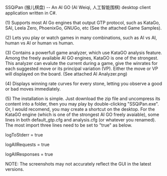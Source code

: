 SSQiPan (猴儿棋盘) -- An AI GO (AI Weiqi, 人工智能围棋) desktop client application written in C#.

(1) Supports most AI Go engines that output GTP protocol, such as KataGo, SAI, Leela Zero, PhoenixGo, GNUGo, etc (See the attached Game Samples).

(2) Lets you play or watch games in many combinations, such as AI vs AI, human vs AI or human vs human.

(3) Contains a powerfull game analyzer, which use KataGO analysis feature. Among the freely available AI GO engines, KataGO is one of the strongest. This analyzer can evalute the current during a game, give the winrates for each suggested move or its principal variation (VP). Either the move or VP will displayed on the board. (See attached AI Analyzer.png)

(4) Displays winning rate curves for every stone, letting you observe a good or bad moves immediately.

(5) The installation is simple. Just download the zip file and uncompress its content into a folder, then you may play by double-clicking "SSQiPan.exe". Or, I would recomend, you may create a shortcut on the desktop. For the KataGO engine (which is one of the strongest AI GO freely avaiable), some lines in both default_gtp.cfg and analysis.cfg (or whatever you renamed). The most import three lines need to be set to "true" as below.

  logToStderr = true
  
  logAllRequests = true
  
  logAllResponses = true


NOTE: The screenshots may not accurately reflect the GUI in the latest versions.
